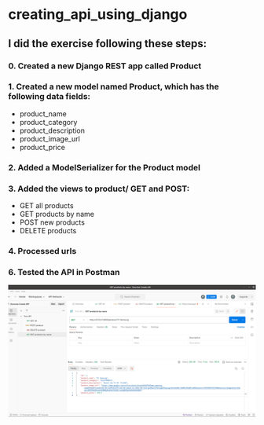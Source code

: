# creating_api_using_django

## I did the exercise following these steps:  
  
### 0. Created a new Django REST app called Product

### 1. Created a new model named **Product**, which has the following data fields:

- product_name 
- product_category
- product_description 
- product_image_url 
- product_price 

### 2. Added a ModelSerializer for the Product model

### 3. Added the views to product/ GET and POST:

- GET all products
- GET products by name
- POST new products
- DELETE products 

### 4. Processed urls

### 6. Tested the API in Postman  

![test](./tested_in_postman.png)
